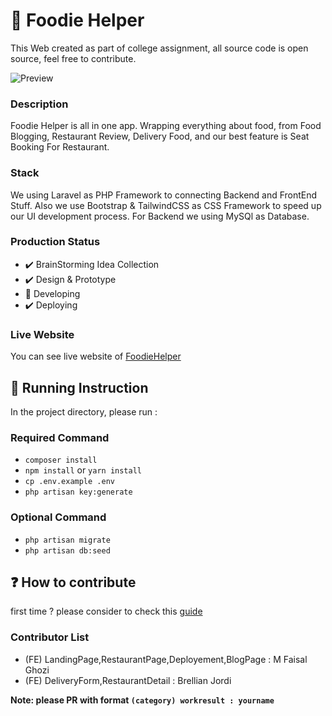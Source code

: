 # 🍣 Foodie Helper

This Web created as part of college assignment, all source code is open source, feel free to contribute.

![Preview](https://i.imgur.com/zQ8qfzM.jpg)

### Description

Foodie Helper is all in one app. Wrapping everything about food, from Food Blogging, Restaurant Review, Delivery Food, and our best feature is Seat Booking For Restaurant.

### Stack

We using Laravel as PHP Framework to connecting Backend and FrontEnd Stuff. Also we use Bootstrap & TailwindCSS as CSS Framework to speed up our UI development process. For Backend we using MySQl as Database.

### Production Status

-   ✔️ BrainStorming Idea Collection
-   ✔️ Design & Prototype
-   🚧 Developing
-   ✔️ Deploying

### Live Website

You can see live website of [FoodieHelper](http://foodiehelper.herokuapp.com/)

## 🧻 Running Instruction

In the project directory, please run :

### Required Command

-   `composer install`
-   `npm install` or `yarn install`
-   `cp .env.example .env`
-   `php artisan key:generate`

### Optional Command

-   `php artisan migrate`
-   `php artisan db:seed`

## ❓ How to contribute

first time ? please consider to check this [guide](https://github.com/zero-to-mastery/start-here-guidelines)

### Contributor List

-   (FE) LandingPage,RestaurantPage,Deployement,BlogPage : M Faisal Ghozi
-   (FE) DeliveryForm,RestaurantDetail : Brellian Jordi

**Note: please PR with format `(category) workresult : yourname`**
